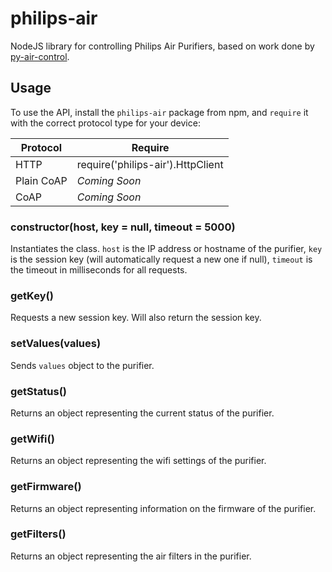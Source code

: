# philips-air
NodeJS library for controlling Philips Air Purifiers, based on work done by [py-air-control](https://github.com/rgerganov/py-air-control).

## Usage
To use the API, install the `philips-air` package from npm, and `require` it with the correct protocol type for your device:

| Protocol   | Require                           |
|------------|-----------------------------------|
| HTTP       | require('philips-air').HttpClient |
| Plain CoAP | _Coming Soon_                     |
| CoAP       | _Coming Soon_                     |

### constructor(host, key = null, timeout = 5000)
Instantiates the class. `host` is the IP address or hostname of the purifier, `key` is the session key (will automatically request a new one if null), `timeout` is the timeout in milliseconds for all requests.

### getKey()
Requests a new session key. Will also return the session key.

### setValues(values)
Sends `values` object to the purifier.

### getStatus()
Returns an object representing the current status of the purifier.

### getWifi()
Returns an object representing the wifi settings of the purifier.

### getFirmware()
Returns an object representing information on the firmware of the purifier.

### getFilters()
Returns an object representing the air filters in the purifier.
